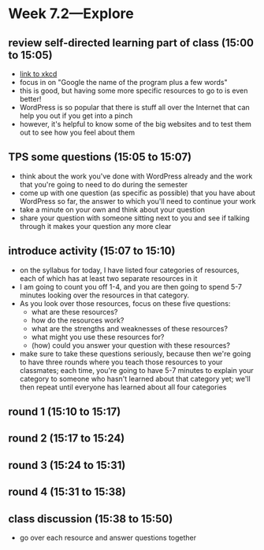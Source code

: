 # Week 7.2—Explore

## review self-directed learning part of class (15:00 to 15:05)

- [link to xkcd](https://www.xkcd.com/627/)
- focus in on "Google the name of the program plus a few words"
- this is good, but having some more specific resources to go to is even better!
- WordPress is so popular that there is stuff all over the Internet that can help you out if you get into a pinch
- however, it's helpful to know some of the big websites and to test them out to see how you feel about them

## TPS some questions (15:05 to 15:07)
- think about the work you've done with WordPress already and the work that you're going to need to do during the semester
- come up with one question (as specific as possible) that you have about WordPress so far, the answer to which you'll need to continue your work
- take a minute on your own and think about your question
- share your question with someone sitting next to you and see if talking through it makes your question any more clear

## introduce activity (15:07 to 15:10)
- on the syllabus for today, I have listed four categories of resources, each of which has at least two separate resources in it
- I am going to count you off 1-4, and you are then going to spend 5-7 minutes looking over the resources in that category.
- As you look over those resources, focus on these five questions:
  - what are these resources?
  - how do the resources work?
  - what are the strengths and weaknesses of these resources?
  - what might you use these resources for?
  - (how) could you answer your question with these resources?
- make sure to take these questions seriously, because then we're going to have three rounds where you teach those resources to your classmates; each time, you're going to have 5-7 minutes to explain your category to someone who hasn't learned about that category yet; we'll then repeat until everyone has learned about all four categories

## round 1 (15:10 to 15:17)
## round 2 (15:17 to 15:24)
## round 3 (15:24 to 15:31)
## round 4 (15:31 to 15:38)

## class discussion (15:38 to 15:50)

- go over each resource and answer questions together
